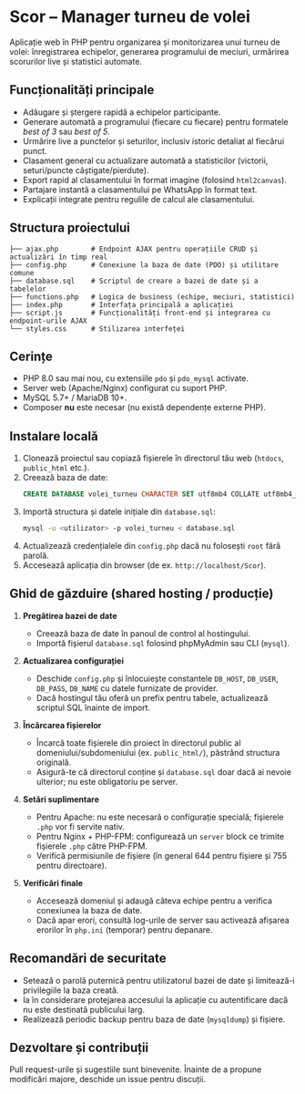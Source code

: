# Scor – Manager turneu de volei

Aplicație web în PHP pentru organizarea și monitorizarea unui turneu de volei: înregistrarea echipelor, generarea programului de meciuri, urmărirea scorurilor live și statistici automate.

## Funcționalități principale
- Adăugare și ștergere rapidă a echipelor participante.
- Generare automată a programului (fiecare cu fiecare) pentru formatele *best of 3* sau *best of 5*.
- Urmărire live a punctelor și seturilor, inclusiv istoric detaliat al fiecărui punct.
- Clasament general cu actualizare automată a statisticilor (victorii, seturi/puncte câștigate/pierdute).
- Export rapid al clasamentului în format imagine (folosind `html2canvas`).
- Partajare instantă a clasamentului pe WhatsApp în format text.
- Explicații integrate pentru regulile de calcul ale clasamentului.

## Structura proiectului
```
├── ajax.php        # Endpoint AJAX pentru operațiile CRUD și actualizări în timp real
├── config.php      # Conexiune la baza de date (PDO) și utilitare comune
├── database.sql    # Scriptul de creare a bazei de date și a tabelelor
├── functions.php   # Logica de business (echipe, meciuri, statistici)
├── index.php       # Interfața principală a aplicației
├── script.js       # Funcționalități front-end și integrarea cu endpoint-urile AJAX
└── styles.css      # Stilizarea interfeței
```

## Cerințe
- PHP 8.0 sau mai nou, cu extensiile `pdo` și `pdo_mysql` activate.
- Server web (Apache/Nginx) configurat cu suport PHP.
- MySQL 5.7+ / MariaDB 10+.
- Composer **nu** este necesar (nu există dependențe externe PHP).

## Instalare locală
1. Clonează proiectul sau copiază fișierele în directorul tău web (`htdocs`, `public_html` etc.).
2. Creează baza de date:
   ```sql
   CREATE DATABASE volei_turneu CHARACTER SET utf8mb4 COLLATE utf8mb4_unicode_ci;
   ```
3. Importă structura și datele inițiale din `database.sql`:
   ```bash
   mysql -u <utilizator> -p volei_turneu < database.sql
   ```
4. Actualizează credențialele din `config.php` dacă nu folosești `root` fără parolă.
5. Accesează aplicația din browser (de ex. `http://localhost/Scor`).

## Ghid de găzduire (shared hosting / producție)
1. **Pregătirea bazei de date**
   - Creează baza de date în panoul de control al hostingului.
   - Importă fișierul `database.sql` folosind phpMyAdmin sau CLI (`mysql`).

2. **Actualizarea configurației**
   - Deschide `config.php` și înlocuiește constantele `DB_HOST`, `DB_USER`, `DB_PASS`, `DB_NAME` cu datele furnizate de provider.
   - Dacă hostingul tău oferă un prefix pentru tabele, actualizează scriptul SQL înainte de import.

3. **Încărcarea fișierelor**
   - Încarcă toate fișierele din proiect în directorul public al domeniului/subdomeniului (ex. `public_html/`), păstrând structura originală.
   - Asigură-te că directorul conține și `database.sql` doar dacă ai nevoie ulterior; nu este obligatoriu pe server.

4. **Setări suplimentare**
   - Pentru Apache: nu este necesară o configurație specială; fișierele `.php` vor fi servite nativ.
   - Pentru Nginx + PHP-FPM: configurează un `server` block ce trimite fișierele `.php` către PHP-FPM.
   - Verifică permisiunile de fișiere (în general 644 pentru fișiere și 755 pentru directoare).

5. **Verificări finale**
   - Accesează domeniul și adaugă câteva echipe pentru a verifica conexiunea la baza de date.
   - Dacă apar erori, consultă log-urile de server sau activează afișarea erorilor în `php.ini` (temporar) pentru depanare.

## Recomandări de securitate
- Setează o parolă puternică pentru utilizatorul bazei de date și limitează-i privilegiile la baza creată.
- Ia în considerare protejarea accesului la aplicație cu autentificare dacă nu este destinată publicului larg.
- Realizează periodic backup pentru baza de date (`mysqldump`) și fișiere.

## Dezvoltare și contribuții
Pull request-urile și sugestiile sunt binevenite. Înainte de a propune modificări majore, deschide un issue pentru discuții.
